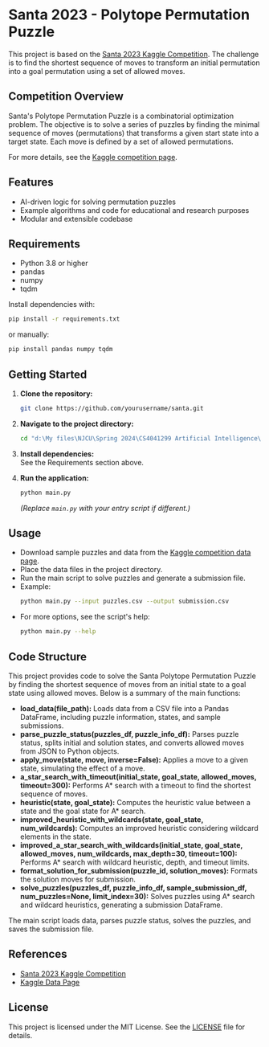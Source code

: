 # Santa 2023 - Polytope Permutation Puzzle

This project is based on the [Santa 2023 Kaggle Competition](https://www.kaggle.com/competitions/santa-2023/overview). The challenge is to find the shortest sequence of moves to transform an initial permutation into a goal permutation using a set of allowed moves.

## Competition Overview

Santa's Polytope Permutation Puzzle is a combinatorial optimization problem. The objective is to solve a series of puzzles by finding the minimal sequence of moves (permutations) that transforms a given start state into a target state. Each move is defined by a set of allowed permutations.

For more details, see the [Kaggle competition page](https://www.kaggle.com/competitions/santa-2023/overview).

## Features

- AI-driven logic for solving permutation puzzles
- Example algorithms and code for educational and research purposes
- Modular and extensible codebase

## Requirements

- Python 3.8 or higher
- pandas
- numpy
- tqdm

Install dependencies with:

```bash
pip install -r requirements.txt
```

or manually:

```bash
pip install pandas numpy tqdm
```

## Getting Started

1. **Clone the repository:**
   ```bash
   git clone https://github.com/yourusername/santa.git
   ```
2. **Navigate to the project directory:**
   ```bash
   cd "d:\My files\NJCU\Spring 2024\CS4041299 Artificial Intelligence\Santa\santa"
   ```
3. **Install dependencies:**  
   See the Requirements section above.

4. **Run the application:**
   ```bash
   python main.py
   ```
   _(Replace `main.py` with your entry script if different.)_

## Usage

- Download sample puzzles and data from the [Kaggle competition data page](https://www.kaggle.com/competitions/santa-2023/data).
- Place the data files in the project directory.
- Run the main script to solve puzzles and generate a submission file.
- Example:
  ```bash
  python main.py --input puzzles.csv --output submission.csv
  ```
- For more options, see the script's help:
  ```bash
  python main.py --help
  ```

## Code Structure

This project provides code to solve the Santa Polytope Permutation Puzzle by finding the shortest sequence of moves from an initial state to a goal state using allowed moves. Below is a summary of the main functions:

- **load_data(file_path):** Loads data from a CSV file into a Pandas DataFrame, including puzzle information, states, and sample submissions.
- **parse_puzzle_status(puzzles_df, puzzle_info_df):** Parses puzzle status, splits initial and solution states, and converts allowed moves from JSON to Python objects.
- **apply_move(state, move, inverse=False):** Applies a move to a given state, simulating the effect of a move.
- **a_star_search_with_timeout(initial_state, goal_state, allowed_moves, timeout=300):** Performs A\* search with a timeout to find the shortest sequence of moves.
- **heuristic(state, goal_state):** Computes the heuristic value between a state and the goal state for A\* search.
- **improved_heuristic_with_wildcards(state, goal_state, num_wildcards):** Computes an improved heuristic considering wildcard elements in the state.
- **improved_a_star_search_with_wildcards(initial_state, goal_state, allowed_moves, num_wildcards, max_depth=30, timeout=100):** Performs A\* search with wildcard heuristic, depth, and timeout limits.
- **format_solution_for_submission(puzzle_id, solution_moves):** Formats the solution moves for submission.
- **solve_puzzles(puzzles_df, puzzle_info_df, sample_submission_df, num_puzzles=None, limit_index=30):** Solves puzzles using A\* search and wildcard heuristics, generating a submission DataFrame.

The main script loads data, parses puzzle status, solves the puzzles, and saves the submission file.

## References

- [Santa 2023 Kaggle Competition](https://www.kaggle.com/competitions/santa-2023/overview)
- [Kaggle Data Page](https://www.kaggle.com/competitions/santa-2023/data)

## License

This project is licensed under the MIT License. See the [LICENSE](LICENSE) file for details.
